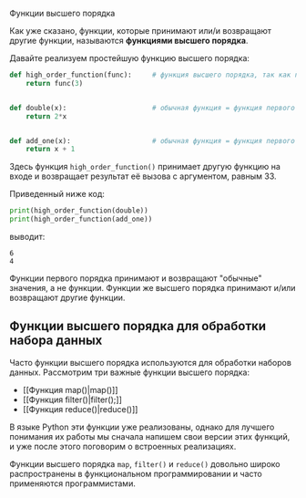 Функции высшего порядка

Как уже сказано, функции, которые принимают или/и возвращают другие функции, называются **функциями высшего порядка**.

Давайте реализуем простейшую функцию высшего порядка:

```python
def high_order_function(func):     # функция высшего порядка, так как принимает функцию
    return func(3)


def double(x):                     # обычная функция = функция первого порядка
    return 2*x


def add_one(x):                    # обычная функция = функция первого порядка
    return x + 1
```

Здесь функция `high_order_function()` принимает другую функцию на входе и возвращает результат её вызова с аргументом, равным 33.

Приведенный ниже код:

```python
print(high_order_function(double))
print(high_order_function(add_one))
```

выводит:

```no-highlight
6
4
```

Функции первого порядка принимают и возвращают "обычные" значения, а не функции. Функции же высшего порядка принимают и/или возвращают другие функции.

## Функции высшего порядка для обработки набора данных

Часто функции высшего порядка используются для обработки наборов данных. Рассмотрим три важные функции высшего порядка:

- [[Функция map()|map()]]
- [[Функция filter()|filter();]]
- [[Функция reduce()|reduce()]]

В языке Python эти функции уже реализованы, однако для лучшего понимания их работы мы сначала напишем свои версии этих функций, и уже после этого поговорим о встроенных реализациях.

Функции высшего порядка `map`, `filter()` и `reduce()` довольно широко распространены в функциональном программировании и часто применяются программистами.


